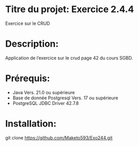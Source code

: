 # Titre du projet: Exercice 2.4.4
Exercice sur le CRUD
# Description:
Application de l’exercice sur le crud page 42 du cours SGBD.
# Prérequis:
- Java Vers. 21.0 ou supérieure
- Base de donnée Postgresql Vers. 17 ou supérieure
- PostgreSQL JDBC Driver 42.7.8
# Installation:
git clone https://github.com/Maketo593/Exo244.git